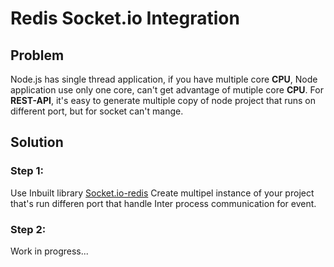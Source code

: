 # Redis Socket.io Integration

## Problem
Node.js has single thread application, if you have multiple core **CPU**, Node application use only one core, can't get advantage of mutiple core **CPU**. For **REST-API**, it's easy to generate multiple copy of node project that runs on different port, but for socket can't mange.

## Solution
### Step 1: 
Use Inbuilt library [Socket.io-redis](https://github.com/socketio/socket.io-redis) 
Create multipel instance of your project that's run differen port that handle Inter process communication for event.

### Step 2:
Work in progress...